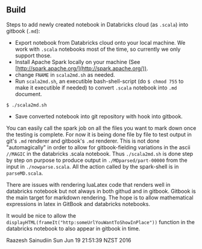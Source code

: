 
## Build
Steps to add newly created notebook in Databricks cloud (as `.scala`) into gitbook (`.md`):

- Export notebook from Databricks cloud onto your local machine. We work with `.scala` notebooks
most of the time, so currently we only support those.
- Install Apache Spark locally on your machine (See [http://spark.apache.org/](http://spark.apache.org/)).
- change `FNAME` in `scala2md.sh` as needed.
- Run `scala2md.sh`, an executible bash-shell-script (do `$ chmod 755` to make it executible if needed)  to convert `.scala` notebook into `.md` document. 
```shell
$ ./scala2md.sh
```
- Save converted notebook into git repository with hook into gitbook.

You can easily call the spark job on all the files you want to mark down once the testing is complete.
For now it is being done file by file to test output in git's `.md` renderer and gitbook's `.md` renderer.
This is not done "automagically" in order to allow for gitbook-fielding variations in the ascii `//MAGIC` in the databricks .scala notebook.
Thus `./scala2md.sh` is done step by step on purpose to produce output in `./MDparsed/part-00000` from the input in `./nowparse.scala`.
All the action called by the spark-shell is in `parseMD.scala`.

There are issues with rendering luaLatex code that renders well in databricks notebook but not always in both githud and in gitbook.
Gitbook is the main target for markdown rendering. The hope is to allow mathematical expressions in latex in GitBook and databricks notebooks.

It would be nice to allow the `displayHTML(frameIt("http:someUrlYouWantToShowInPlace"))` function in the databricks notebook to also appear in gitbook in time.

Raazesh Sainudiin
Sun Jun 19 21:51:39 NZST 2016
